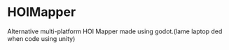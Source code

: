 # HOIMapper
Alternative multi-platform HOI Mapper made using godot.(lame laptop ded when code using unity)
